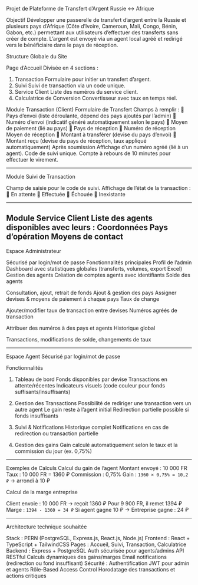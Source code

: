 Projet de Plateforme de Transfert d’Argent Russie ↔ Afrique

Objectif
Développer une passerelle de transfert d’argent entre la Russie et plusieurs pays d’Afrique (Côte d’Ivoire, Cameroun, Mali, Congo, Bénin, Gabon, etc.) permettant aux utilisateurs d’effectuer des transferts sans créer de compte. L’argent est envoyé via un agent local agréé et redirigé vers le bénéficiaire dans le pays de réception.

Structure Globale du Site

Page d’Accueil
 Divisée en 4 sections :
1. Transaction
Formulaire pour initier un transfert d’argent.
2. Suivi
    Suivi de transaction via un code unique.
3. Service Client
   Liste des numéros du service client.
4. Calculatrice de Conversion
Convertisseur avec taux en temps réel.

Module Transaction (Client)
Formulaire de Transfert
Champs à remplir :
	Pays d’envoi (liste déroulante, dépend des pays ajoutés par l’admin)
	Numéro d’envoi (indicatif généré automatiquement selon le pays)
	Moyen de paiement (lié au pays)
	Pays de réception
	Numéro de réception
Moyen de réception
	Montant à transférer (devise du pays d’envoi)
	Montant reçu (devise du pays de réception, taux appliqué automatiquement)
Après soumission
 Affichage d’un numéro agréé (lié à un agent).
 Code de suivi unique.
 Compte à rebours de 10 minutes pour effectuer le virement.

---

 Module Suivi de Transaction

Champ de saisie pour le code de suivi.
Affichage de l’état de la transaction :
	En attente
	Effectuée
	Échouée
	Inexistante

---

 Module Service Client
 Liste des agents disponibles avec leurs :
Coordonnées
Pays d’opération
Moyens de contact
---
 Espace Administrateur

 Sécurisé par login/mot de passe
 Fonctionnalités principales
 Profil de l’admin
 Dashboard avec statistiques globales (transferts, volumes, export Excel)
 Gestion des agents
  Création de comptes agents avec identifiants
 Solde des agents

 Consultation, ajout, retrait de fonds
 Ajout & gestion des pays
 Assigner devises & moyens de paiement à chaque pays
 Taux de change

   Ajouter/modifier taux de transaction entre devises
  Numéros agréés de transaction

   Attribuer des numéros à des pays et agents
 Historique global

   Transactions, modifications de solde, changements de taux

---
Espace Agent
 Sécurisé par login/mot de passe

 Fonctionnalités

1. Tableau de bord
    Fonds disponibles par devise
    Transactions en attente/récentes
    Indicateurs visuels (code couleur pour fonds suffisants/insuffisants)

2. Gestion des Transactions
    Possibilité de rediriger une transaction vers un autre agent
    Le gain reste à l’agent initial
    Redirection partielle possible si fonds insuffisants

3. Suivi & Notifications
    Historique complet
    Notifications en cas de redirection ou transaction partielle

4. Gestion des gains
    Gain calculé automatiquement selon le taux et la commission du jour (ex. 0,75%)
---
 Exemples de Calculs
 Calcul du gain de l’agent
 Montant envoyé : 10 000 FR
 Taux : 10 000 FR = 1360 ₽
 Commission : 0,75%
 Gain : `1360 × 0,75% = 10,2 ₽` → arrondi à 10 ₽

 Calcul de la marge entreprise

 Client envoie : 10 000 FR → reçoit 1360 ₽
 Pour 9 900 FR, il remet 1394 ₽
 Marge : `1394 - 1360 = 34 ₽`
 Si agent gagne 10 ₽ → Entreprise gagne : 24 ₽

---

 Architecture technique souhaitée

 Stack : PERN (PostgreSQL, Express.js, React.js, Node.js)
 Frontend :
   React + TypeScript + TailwindCSS
   Pages : Accueil, Suivi, Transaction, Calculatrice
 Backend :
   Express + PostgreSQL
   Auth sécurisée pour agents/admins
   API RESTful
   Calculs dynamiques des gains/marges
   Email notifications (redirection ou fond insuffisant)
 Sécurité :
   Authentification JWT pour admin et agents
   Rôle-Based Access Control
   Horodatage des transactions et actions critiques
